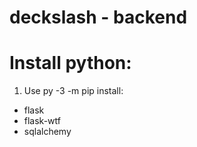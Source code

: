# deckslash - backend

# Install python:
1. Use py -3 -m pip install:
  - flask
  - flask-wtf
  - sqlalchemy
